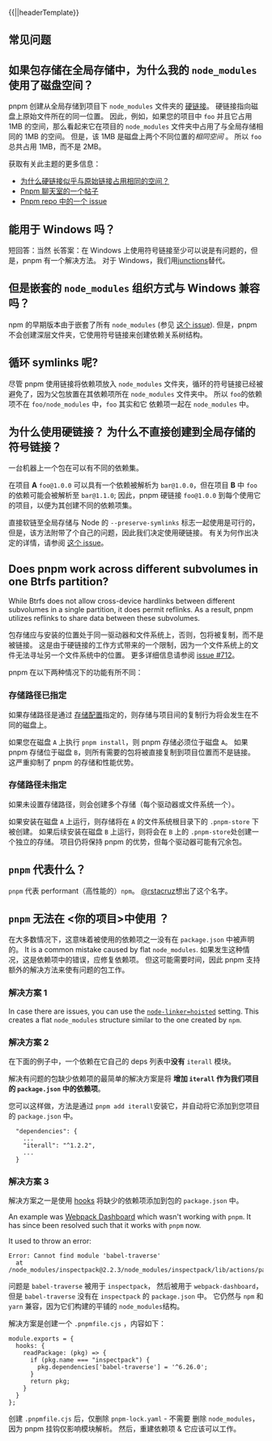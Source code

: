 {{||headerTemplate}}

## 常见问题

## 如果包存储在全局存储中，为什么我的 `node_modules` 使用了磁盘空间？[​](#如果包存储在全局存储中为什么我的-node_modules-使用了磁盘空间 "Direct link to 如果包存储在全局存储中为什么我的-node_modules-使用了磁盘空间")

pnpm 创建从全局存储到项目下 `node_modules` 文件夹的 [硬链接](https://en.wikipedia.org/wiki/Hard_link)。 硬链接指向磁盘上原始文件所在的同一位置。 因此，例如，如果您的项目中 `foo` 并且它占用 1MB 的空间，那么看起来它在项目的 `node_modules` 文件夹中占用了与全局存储相同的 1MB 的空间。 但是，该 1MB 是磁盘上两个不同位置的*相同空间* 。 所以 `foo` 总共占用 1MB，而不是 2MB。

获取有关此主题的更多信息：

* [为什么硬链接似乎与原始链接占用相同的空间？](https://unix.stackexchange.com/questions/88423/why-do-hard-links-seem-to-take-the-same-space-as-the-originals)
* [Pnpm 聊天室的一个帖子](https://gist.github.com/zkochan/106cfef49f8476b753a9cbbf9c65aff1)
* [Pnpm repo 中的一个 issue](https://github.com/pnpm/pnpm/issues/794)

## 能用于 Windows 吗？[​](#能用于windows吗 "Direct link to 能用于Windows吗？")

短回答：当然 长答案：在 Windows 上使用符号链接至少可以说是有问题的，但是，pnpm 有一个解决方法。 对于 Windows，我们用[junctions](https://docs.microsoft.com/en-us/windows/win32/fileio/hard-links-and-junctions)替代。

## 但是嵌套的 `node_modules` 组织方式与 Windows 兼容吗？[​](#但是嵌套的-node_modules-组织方式与-windows-兼容吗 "Direct link to 但是嵌套的-node_modules-组织方式与-windows-兼容吗")

npm 的早期版本由于嵌套了所有 `node_modules` (参见 [这个 issue](https://github.com/nodejs/node-v0.x-archive/issues/6960)). 但是，pnpm 不会创建深层文件夹，它使用符号链接来创建依赖关系树结构。

## 循环 symlinks 呢?[​](#循环-symlinks-呢 "Direct link to 循环 symlinks 呢?")

尽管 pnpm 使用链接将依赖项放入 `node_modules` 文件夹，循环的符号链接已经被避免了，因为父包放置在其依赖项所在 `node_modules` 文件夹中。 所以 `foo`的依赖项不在 `foo/node_modules` 中，`foo` 其实和它 依赖项一起在 `node_modules` 中。

## 为什么使用硬链接？ 为什么不直接创建到全局存储的符号链接？[​](#为什么使用硬链接-为什么不直接创建到全局存储的符号链接 "Direct link to 为什么使用硬链接？ 为什么不直接创建到全局存储的符号链接？")

一台机器上一个包在可以有不同的依赖集。

在项目 **A** `foo@1.0.0` 可以具有一个依赖被解析为 `bar@1.0.0`，但在项目 **B** 中 `foo` 的依赖可能会被解析至 `bar@1.1.0`; 因此，pnpm 硬链接 `foo@1.0.0` 到每个使用它的项目，以便为其创建不同的依赖项集。

直接软链至全局存储与 Node 的 `--preserve-symlinks` 标志一起使用是可行的，但是，该方法附带了个自己的问题，因此我们决定使用硬链接。 有关为何作出决定的详情，请参阅 [这个 issue](https://github.com/nodejs/node-eps/issues/46)。

## Does pnpm work across different subvolumes in one Btrfs partition?[​](#does-pnpm-work-across-different-subvolumes-in-one-btrfs-partition "Direct link to Does pnpm work across different subvolumes in one Btrfs partition?")

While Btrfs does not allow cross-device hardlinks between different subvolumes in a single partition, it does permit reflinks. As a result, pnpm utilizes reflinks to share data between these subvolumes.

包存储应与安装的位置处于同一驱动器和文件系统上，否则，包将被复制，而不是被链接。 这是由于硬链接的工作方式带来的一个限制，因为一个文件系统上的文件无法寻址另一个文件系统中的位置。 更多详细信息请参阅 [issue #712](https://github.com/pnpm/pnpm/issues/712)。

pnpm 在以下两种情况下的功能有所不同：

### 存储路径已指定[​](#存储路径已指定 "Direct link to 存储路径已指定")

如果存储路径是通过 [存储配置](https://pnpm.io/zh/configuring)指定的，则存储与项目间的复制行为将会发生在不同的磁盘上。

如果您在磁盘 `A` 上执行 `pnpm install`，则 pnpm 存储必须位于磁盘 `A`。 如果 pnpm 存储位于磁盘 `B`，则所有需要的包将被直接复制到项目位置而不是链接。 这严重抑制了 pnpm 的存储和性能优势。

### 存储路径未指定[​](#存储路径未指定 "Direct link to 存储路径未指定")

如果未设置存储路径，则会创建多个存储（每个驱动器或文件系统一个）。

如果安装在磁盘 `A` 上运行，则存储将在 `A` 的文件系统根目录下的 `.pnpm-store` 下被创建。 如果后续安装在磁盘 `B` 上运行，则将会在 `B` 上的 `.pnpm-store`处创建一个独立的存储。 项目仍将保持 pnpm 的优势，但每个驱动器可能有冗余包。

## `pnpm` 代表什么？[​](#pnpm-代表什么 "Direct link to pnpm-代表什么")

`pnpm` 代表 performant（高性能的）`npm`。 [@rstacruz](https://github.com/rstacruz/)想出了这个名字。

## `pnpm` 无法在 <!-- --><<!-- -->你的项目>中使用 ？[​](#pnpm-无法在-你的项目中使用- "Direct link to pnpm-无法在-你的项目中使用-")

在大多数情况下，这意味着被使用的依赖项之一没有在 `package.json` 中被声明的。 It is a common mistake caused by flat `node_modules`. 如果发生这种情况，这是依赖项中的错误，应修复依赖项。 但这可能需要时间，因此 pnpm 支持额外的解决方法来使有问题的包工作。

### 解决方案 1[​](#解决方案1 "Direct link to 解决方案1")

In case there are issues, you can use the [`node-linker=hoisted`](https://pnpm.io/zh/npmrc#node-linker) setting. This creates a flat `node_modules` structure similar to the one created by `npm`.

### 解决方案 2[​](#解决方案2 "Direct link to 解决方案2")

在下面的例子中，一个依赖在它自己的 deps 列表中**没有** `iterall` 模块。

解决有问题的包缺少依赖项的最简单的解决方案是将 **增加 `iterall` 作为我们项目的 `package.json` 中的依赖项**。

您可以这样做，方法是通过 `pnpm add iterall`安装它，并自动将它添加到您项目的 `package.json` 中。

```plain
  "dependencies": {
    ...
    "iterall": "^1.2.2",
    ...
  }
```

### 解决方案 3[​](#解决方案3 "Direct link to 解决方案3")

解决方案之一是使用 [hooks](https://pnpm.io/zh/pnpmfile#hooks) 将缺少的依赖项添加到包的 `package.json` 中。

An example was [Webpack Dashboard](https://github.com/pnpm/pnpm/issues/1043) which wasn't working with `pnpm`. It has since been resolved such that it works with `pnpm` now.

It used to throw an error:

```plain
Error: Cannot find module 'babel-traverse'
  at /node_modules/inspectpack@2.2.3/node_modules/inspectpack/lib/actions/parse
```

问题是 `babel-traverse` 被用于 `inspectpack`， 然后被用于 `webpack-dashboard`，但是 `babel-traverse` 没有在 `inspectpack` 的 `package.json` 中。 它仍然与 `npm` 和 `yarn` 兼容，因为它们构建的平铺的 `node_modules`结构。

解决方案是创建一个 `.pnpmfile.cjs` ，内容如下：

```plain
module.exports = {
  hooks: {
    readPackage: (pkg) => {
      if (pkg.name === "inspectpack") {
        pkg.dependencies['babel-traverse'] = '^6.26.0';
      }
      return pkg;
    }
  }
};
```

创建 `.pnpmfile.cjs` 后，仅删除 `pnpm-lock.yaml` - 不需要 删除 `node_modules`，因为 pnpm 挂钩仅影响模块解析。 然后，重建依赖项 & 它应该可以工作。

